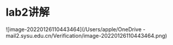 # lab2讲解

![image-20220126110443464](/Users/apple/OneDrive - mail2.sysu.edu.cn/Verification/image-20220126110443464.png)